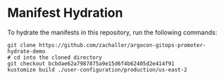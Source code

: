 # Manifest Hydration

To hydrate the manifests in this repository, run the following commands:

```shell
git clone https://github.com/zachaller/argocon-gitops-promoter-hydrate-demo
# cd into the cloned directory
git checkout bcbdae62a7987875a9e15d6f4b62405d2e414f91
kustomize build ./user-configuration/production/us-east-2
```
